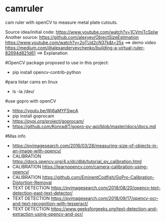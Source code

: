 # camruler
cam ruler with openCV to measure metal plate cutouts.

Source idea/initial code: https://www.youtube.com/watch?v=1CVmjTcSpIw
Another source: https://github.com/alexyev/ObjectSizeEstimation
                https://www.youtube.com/watch?v=2oTUd2cN37k&t=25s   ==> demo video
                https://medium.com/@alexanderyevchenko/building-a-virtual-ruler-82694d821d61  ==> Explanation



#OpenCV package proposed to use in this project: 
-   pip install opencv-contrib-python

#para listar cams en linux 
-   ls -la /dev/

#use gopro with openCV
-   https://youtu.be/Wi6aMYFSwcA
-   pip install goprocam
-   https://pypi.org/project/goprocam/
-   https://github.com/KonradIT/gopro-py-api/blob/master/docs/docs.md

#Mas info
-   https://pyimagesearch.com/2016/03/28/measuring-size-of-objects-in-an-image-with-opencv/
-   CALIBRATION https://docs.opencv.org/4.x/dc/dbb/tutorial_py_calibration.html
-   CALIBRATION https://learnopencv.com/camera-calibration-using-opencv/
-   CALIBRATION https://github.com/EminentCodfish/GoPro-Calibration-Distortion-Removal
-   TEXT DETECTION https://pyimagesearch.com/2018/08/20/opencv-text-detection-east-text-detector/
-   TEXT DETECTION https://pyimagesearch.com/2018/09/17/opencv-ocr-and-text-recognition-with-tesseract/
-   TEXT DETECTION https://www.geeksforgeeks.org/text-detection-and-extraction-using-opencv-and-ocr/

